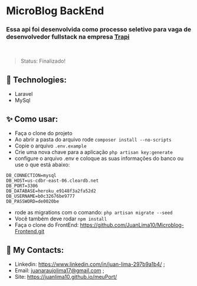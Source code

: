 # MicroBlog BackEnd

### Essa api foi desenvolvida como processo seletivo para vaga de desenvolvedor fullstack na empresa <a href="https://trapi.com.br">Trapi</a>

<br/>

> Status: Finalizado!

## 🧪 Technologies:

+ Laravel
+ MySql

## ✨ Como usar:

+ Faça o clone do projeto
+ Ao abrir a pasta do arquivo rode ```composer install --no-scripts```
+ Copie o arquivo ```.env.example```
+ Crie uma nova chave para a aplicação ```php artisan key:generate```
+ configure o arquivo .env e coloque as suas informações do banco ou use o que está abaixo:
```
DB_CONNECTION=mysql
DB_HOST=us-cdbr-east-06.cleardb.net
DB_PORT=3306
DB_DATABASE=heroku_e9148f3a2fa52d2
DB_USERNAME=b0c32676be9777
DB_PASSWORD=de0020be
```
+ rode as migrations com o comando: ```php artisan migrate --seed```
+ Você também deve rodar ```npm install```
+ Faça o clone do FrontEnd: https://github.com/JuanLima10/Microblog-Frontend.git

## 🧾 My Contacts:

* Linkedin: <a href="https://www.linkedin.com/in/juan-lima-297b9a1b4/">https://www.linkedin.com/in/juan-lima-297b9a1b4/</a> ;
* Email: <a href="malito:juanaraujolima17@gmail.com">juanaraujolima17@gmail.com</a> ;
* Site: <a href="https://juanlima10.github.io/meuPort/">https://juanlima10.github.io/meuPort/</a>
